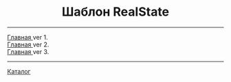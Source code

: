 <h1 align="center">Шаблон RealState</h1>
<hr>
<a href="https://qscape.ru/nedviga/verstka/index.php" align="center">Главная </a><span>ver 1.</span><br>
<a href="https://qscape.ru/nedviga/verstka/index2.php" align="center">Главная </a><span>ver 2.</span><br>
<a href="https://qscape.ru/nedviga/verstka/index3.php" align="center">Главная </a><span>ver 3.</span><br>
<hr>
<a href="https://qscape.ru/nedviga/verstka/catalog.php">Каталог</a> 
